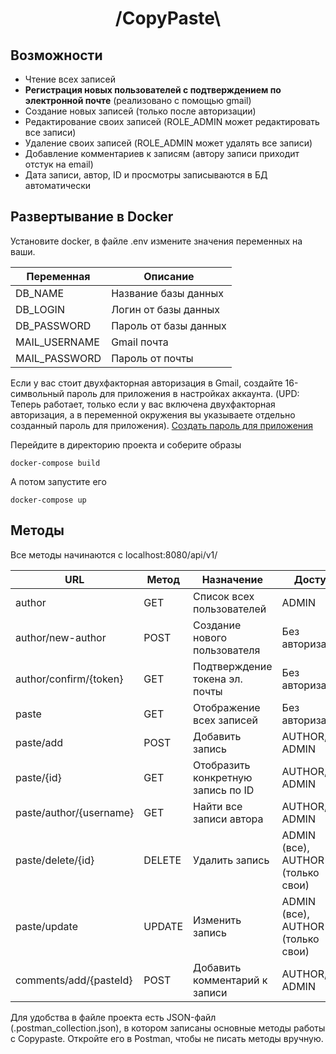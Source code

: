 <h1 align="center"> /CopyPaste\ </h1>

## Возможности
- Чтение всех записей
- **Регистрация новых пользователей с подтверждением по электронной почте** (реализовано с помощью gmail)
- Создание новых записей (только после авторизации)
- Редактирование своих записей (ROLE_ADMIN может редактировать все записи)
- Удаление своих записей (ROLE_ADMIN может удалять все записи)
- Добавление комментариев к записям (автору записи приходит отстук на email)
- Дата записи, автор, ID и просмотры записываются в БД автоматически
  
## Развертывание в Docker
Установите docker, в файле .env измените значения переменных на ваши.

| Переменная | Описание |
| --- | --- |
| DB_NAME | Название базы данных |
| DB_LOGIN | Логин от базы данных |
| DB_PASSWORD | Пароль от базы данных |
| MAIL_USERNAME | Gmail почта |
| MAIL_PASSWORD | Пароль от почты |

Если у вас стоит двухфакторная авторизация в Gmail, создайте 16-символьный пароль для приложения в настройках аккаунта.
(UPD: Теперь работает, только если у вас включена двухфакторная авторизация, а в переменной окружения вы указываете
отдельно созданный пароль для приложения). [Создать пароль для приложения](https://myaccount.google.com/apppasswords)

Перейдите в директорию проекта и соберите образы 
```
docker-compose build
```
А потом запустите его
```
docker-compose up
```

## Методы
Все методы начинаются с localhost:8080/api/v1/

| URL                     | Метод | Назначение | Доступ |
|-------------------------| --- | --- | --- |
| author                  | GET | Список всех пользователей | ADMIN |
| author/new-author       | POST | Создание нового пользователя | Без авторизации |
| author/confirm/{token}  | GET | Подтверждение токена эл. почты | Без авторизации |
| paste                   | GET | Отображение всех записей | Без авторизации |
| paste/add               | POST | Добавить запись | AUTHOR, ADMIN |
| paste/{id}              | GET | Отобразить конкретную запись по ID | AUTHOR, ADMIN |
| paste/author/{username} | GET | Найти все записи автора | AUTHOR, ADMIN |
| paste/delete/{id}       | DELETE | Удалить запись | ADMIN (все), AUTHOR (только свои) |
| paste/update            | UPDATE | Изменить запись | ADMIN (все), AUTHOR (только свои) |
| comments/add/{pasteId}  | POST | Добавить комментарий к записи | AUTHOR, ADMIN |

Для удобства в файле проекта есть JSON-файл (.postman_collection.json), в котором записаны основные методы работы с Copypaste. 
Откройте его в Postman, чтобы не писать методы вручную.
